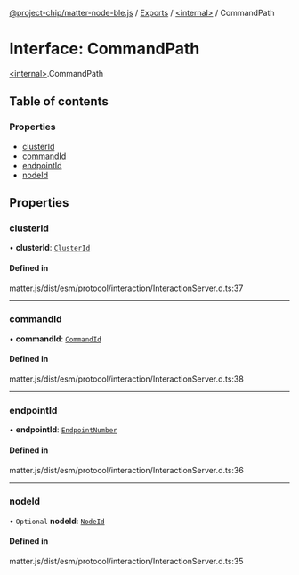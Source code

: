 [@project-chip/matter-node-ble.js](../README.md) / [Exports](../modules.md) / [\<internal\>](../modules/internal_.md) / CommandPath

# Interface: CommandPath

[\<internal\>](../modules/internal_.md).CommandPath

## Table of contents

### Properties

- [clusterId](internal_.CommandPath.md#clusterid)
- [commandId](internal_.CommandPath.md#commandid)
- [endpointId](internal_.CommandPath.md#endpointid)
- [nodeId](internal_.CommandPath.md#nodeid)

## Properties

### clusterId

• **clusterId**: [`ClusterId`](../modules/internal_.md#clusterid)

#### Defined in

matter.js/dist/esm/protocol/interaction/InteractionServer.d.ts:37

___

### commandId

• **commandId**: [`CommandId`](../modules/internal_.md#commandid)

#### Defined in

matter.js/dist/esm/protocol/interaction/InteractionServer.d.ts:38

___

### endpointId

• **endpointId**: [`EndpointNumber`](../modules/internal_.md#endpointnumber)

#### Defined in

matter.js/dist/esm/protocol/interaction/InteractionServer.d.ts:36

___

### nodeId

• `Optional` **nodeId**: [`NodeId`](../modules/internal_.md#nodeid)

#### Defined in

matter.js/dist/esm/protocol/interaction/InteractionServer.d.ts:35
